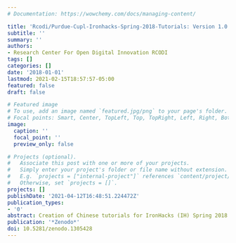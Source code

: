 ```yaml
---
# Documentation: https://wowchemy.com/docs/managing-content/

title: 'Rcodi/Purdue-Cupl-Ironhacks-Spring-2018-Tutorials: Version 1.0.0'
subtitle: ''
summary: ''
authors:
- Research Center For Open Digital Innovation RCODI
tags: []
categories: []
date: '2018-01-01'
lastmod: 2021-02-15T18:57:57-05:00
featured: false
draft: false

# Featured image
# To use, add an image named `featured.jpg/png` to your page's folder.
# Focal points: Smart, Center, TopLeft, Top, TopRight, Left, Right, BottomLeft, Bottom, BottomRight.
image:
  caption: ''
  focal_point: ''
  preview_only: false

# Projects (optional).
#   Associate this post with one or more of your projects.
#   Simply enter your project's folder or file name without extension.
#   E.g. `projects = ["internal-project"]` references `content/project/deep-learning/index.md`.
#   Otherwise, set `projects = []`.
projects: []
publishDate: '2021-04-12T16:48:51.224472Z'
publication_types:
- '0'
abstract: Creation of Chinese tutorials for IronHacks (IH) Spring 2018
publication: '*Zenodo*'
doi: 10.5281/zenodo.1305428
---
```

